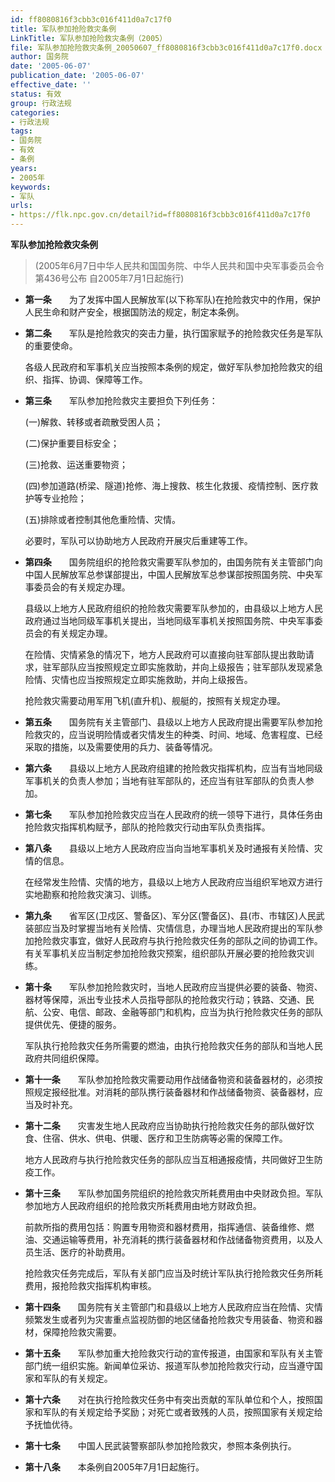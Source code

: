 ```yaml
---
id: ff8080816f3cbb3c016f411d0a7c17f0
title: 军队参加抢险救灾条例
LinkTitle: 军队参加抢险救灾条例（2005）
file: 军队参加抢险救灾条例_20050607_ff8080816f3cbb3c016f411d0a7c17f0.docx
author: 国务院
date: '2005-06-07'
publication_date: '2005-06-07'
effective_date: ''
status: 有效
group: 行政法规
categories:
- 行政法规
tags:
- 国务院
- 有效
- 条例
years:
- 2005年
keywords:
- 军队
urls:
- https://flk.npc.gov.cn/detail?id=ff8080816f3cbb3c016f411d0a7c17f0
---
```


**军队参加抢险救灾条例**

> (2005年6月7日中华人民共和国国务院、中华人民共和国中央军事委员会令第436号公布 自2005年7月1日起施行)

- **第一条**　　为了发挥中国人民解放军(以下称军队)在抢险救灾中的作用，保护人民生命和财产安全，根据国防法的规定，制定本条例。

- **第二条**　　军队是抢险救灾的突击力量，执行国家赋予的抢险救灾任务是军队的重要使命。

  各级人民政府和军事机关应当按照本条例的规定，做好军队参加抢险救灾的组织、指挥、协调、保障等工作。

- **第三条**　　军队参加抢险救灾主要担负下列任务：

  (一)解救、转移或者疏散受困人员；

  (二)保护重要目标安全；

  (三)抢救、运送重要物资；

  (四)参加道路(桥梁、隧道)抢修、海上搜救、核生化救援、疫情控制、医疗救护等专业抢险；

  (五)排除或者控制其他危重险情、灾情。

  必要时，军队可以协助地方人民政府开展灾后重建等工作。

- **第四条**　　国务院组织的抢险救灾需要军队参加的，由国务院有关主管部门向中国人民解放军总参谋部提出，中国人民解放军总参谋部按照国务院、中央军事委员会的有关规定办理。

  县级以上地方人民政府组织的抢险救灾需要军队参加的，由县级以上地方人民政府通过当地同级军事机关提出，当地同级军事机关按照国务院、中央军事委员会的有关规定办理。

  在险情、灾情紧急的情况下，地方人民政府可以直接向驻军部队提出救助请求，驻军部队应当按照规定立即实施救助，并向上级报告；驻军部队发现紧急险情、灾情也应当按照规定立即实施救助，并向上级报告。

  抢险救灾需要动用军用飞机(直升机)、舰艇的，按照有关规定办理。

- **第五条**　　国务院有关主管部门、县级以上地方人民政府提出需要军队参加抢险救灾的，应当说明险情或者灾情发生的种类、时间、地域、危害程度、已经采取的措施，以及需要使用的兵力、装备等情况。

- **第六条**　　县级以上地方人民政府组建的抢险救灾指挥机构，应当有当地同级军事机关的负责人参加；当地有驻军部队的，还应当有驻军部队的负责人参加。

- **第七条**　　军队参加抢险救灾应当在人民政府的统一领导下进行，具体任务由抢险救灾指挥机构赋予，部队的抢险救灾行动由军队负责指挥。

- **第八条**　　县级以上地方人民政府应当向当地军事机关及时通报有关险情、灾情的信息。

  在经常发生险情、灾情的地方，县级以上地方人民政府应当组织军地双方进行实地勘察和抢险救灾演习、训练。

- **第九条**　　省军区(卫戍区、警备区)、军分区(警备区)、县(市、市辖区)人民武装部应当及时掌握当地有关险情、灾情信息，办理当地人民政府提出的军队参加抢险救灾事宜，做好人民政府与执行抢险救灾任务的部队之间的协调工作。有关军事机关应当制定参加抢险救灾预案，组织部队开展必要的抢险救灾训练。

- **第十条**　　军队参加抢险救灾时，当地人民政府应当提供必要的装备、物资、器材等保障，派出专业技术人员指导部队的抢险救灾行动；铁路、交通、民航、公安、电信、邮政、金融等部门和机构，应当为执行抢险救灾任务的部队提供优先、便捷的服务。

  军队执行抢险救灾任务所需要的燃油，由执行抢险救灾任务的部队和当地人民政府共同组织保障。

- **第十一条**　　军队参加抢险救灾需要动用作战储备物资和装备器材的，必须按照规定报经批准。对消耗的部队携行装备器材和作战储备物资、装备器材，应当及时补充。

- **第十二条**　　灾害发生地人民政府应当协助执行抢险救灾任务的部队做好饮食、住宿、供水、供电、供暖、医疗和卫生防病等必需的保障工作。

  地方人民政府与执行抢险救灾任务的部队应当互相通报疫情，共同做好卫生防疫工作。

- **第十三条**　　军队参加国务院组织的抢险救灾所耗费用由中央财政负担。军队参加地方人民政府组织的抢险救灾所耗费用由地方财政负担。

  前款所指的费用包括：购置专用物资和器材费用，指挥通信、装备维修、燃油、交通运输等费用，补充消耗的携行装备器材和作战储备物资费用，以及人员生活、医疗的补助费用。

  抢险救灾任务完成后，军队有关部门应当及时统计军队执行抢险救灾任务所耗费用，报抢险救灾指挥机构审核。

- **第十四条**　　国务院有关主管部门和县级以上地方人民政府应当在险情、灾情频繁发生或者列为灾害重点监视防御的地区储备抢险救灾专用装备、物资和器材，保障抢险救灾需要。

- **第十五条**　　军队参加重大抢险救灾行动的宣传报道，由国家和军队有关主管部门统一组织实施。新闻单位采访、报道军队参加抢险救灾行动，应当遵守国家和军队的有关规定。

- **第十六条**　　对在执行抢险救灾任务中有突出贡献的军队单位和个人，按照国家和军队的有关规定给予奖励；对死亡或者致残的人员，按照国家有关规定给予抚恤优待。

- **第十七条**　　中国人民武装警察部队参加抢险救灾，参照本条例执行。

- **第十八条**　　本条例自2005年7月1日起施行。
